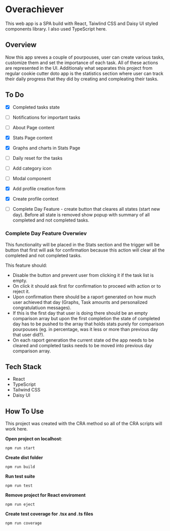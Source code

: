 # **Overachiever**

This web app is a SPA build with React, Taiwlind CSS and Daisy UI styled components library. I also used TypeScript here.

## **Overview**

Now this app sreves a couple of pourpouses, user can create various tasks, customize them and set the importance of each task. All of these actions are represented in the UI. Additionaly what separates this project from regular cookie cutter doto app is the statistics section where user can track their daily progress that they did by creating and compleating their tasks.

## **To Do**

- [x] Completed tasks state
- [ ] Notifications for important tasks
- [ ] About Page content
- [x] Stats Page content
- [x] Graphs and charts in Stats Page
- [ ] Daily reset for the tasks
- [ ] Add category icon
- [ ] Modal component
- [x] Add profile creation form
- [x] Create profile context

- [ ] Complete Day Feature - create button that cleares all states (start new day). Before all state is removed show popup with summary of all completed and not completed tasks.

### **Complete Day Feature Overwiev**

This functionality will be placed in the Stats section and the trigger will be button that first will ask for confirmation because this action will clear all the completed and not completed tasks.

This feature should:

- Disable the button and prevent user from clicking it if the task list is empty.
- On click it should ask first for confirmation to proceed with action or to reject it.
- Upon confirmation there should be a raport generated on how much user achieved that day (Graphs, Task amounts and personalized congratulatiuon messages).
- If this is the first day that user is doing there should be an empty comparison array but upon the first completion the state of completed day has to be pushed to the array that holds stats purely for comparison pourpouses (eg. in percentage, was it less or more than previous day that user did?).
- On each raport generation the current state od the app needs to be cleared and completed tasks needs to be moved into previous day comparison array.

## **Tech Stack**

- React
- TypeScript
- Tailwind CSS
- Daisy UI

## **How To Use**

This project was created with the CRA method so all of the CRA scripts will work here.

**Open project on localhost**:

```npm
npm run start
```

**Create dist folder**

```npm
npm run build
```

**Run test suite**

```npm
npm run test
```

**Remove project for React enviroment**

```npm
npm run eject
```

**Create test coverage for .tsx and .ts files**

```npm
npm run coverage
```
